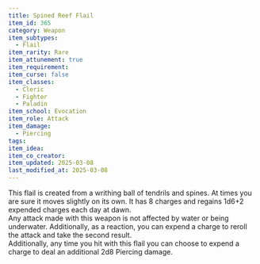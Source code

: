 ```yaml
---
title: Spined Reef Flail
item_id: 365
category: Weapon
item_subtypes: 
  - Flail
item_rarity: Rare
item_attunement: true
item_requirement: 
item_curse: false
item_classes: 
  - Cleric
  - Fighter
  - Paladin
item_school: Evocation
item_role: Attack
item_damage: 
  - Piercing
tags:
item_idea: 
item_co_creator: 
item_updated: 2025-03-08
last_modified_at: 2025-03-08
---
```


This flail is created from a writhing ball of tendrils and spines. At times you are sure it moves slightly on its own. It has 8 charges and regains 1d6+2 expended charges each day at dawn.    
Any attack made with this weapon is not affected by water or being underwater. Additionally, as a reaction, you can expend a charge to reroll the attack and take the second result.    
Additionally, any time you hit with this flail you can choose to expend a charge to deal an additional 2d8 Piercing damage.
